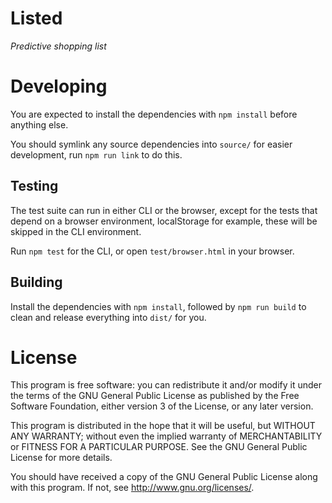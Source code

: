 # Listed

_Predictive shopping list_

# Developing

You are expected to install the dependencies with `npm install` before anything else.

You should symlink any source dependencies into `source/` for easier development, run `npm run link` to do this.

## Testing

The test suite can run in either CLI or the browser, except for the tests that depend on a browser environment, localStorage for example, these will be skipped in the CLI environment.

Run `npm test` for the CLI, or open `test/browser.html` in your browser.

## Building

Install the dependencies with `npm install`, followed by `npm run build` to clean and release everything into `dist/` for you.

# License

This program is free software: you can redistribute it and/or modify it under the terms of the GNU General Public License as published by the Free Software Foundation, either version 3 of the License, or any later version.

This program is distributed in the hope that it will be useful, but WITHOUT ANY WARRANTY; without even the implied warranty of MERCHANTABILITY or FITNESS FOR A PARTICULAR PURPOSE. See the GNU General Public License for more details.

You should have received a copy of the GNU General Public License along with this program. If not, see http://www.gnu.org/licenses/.
